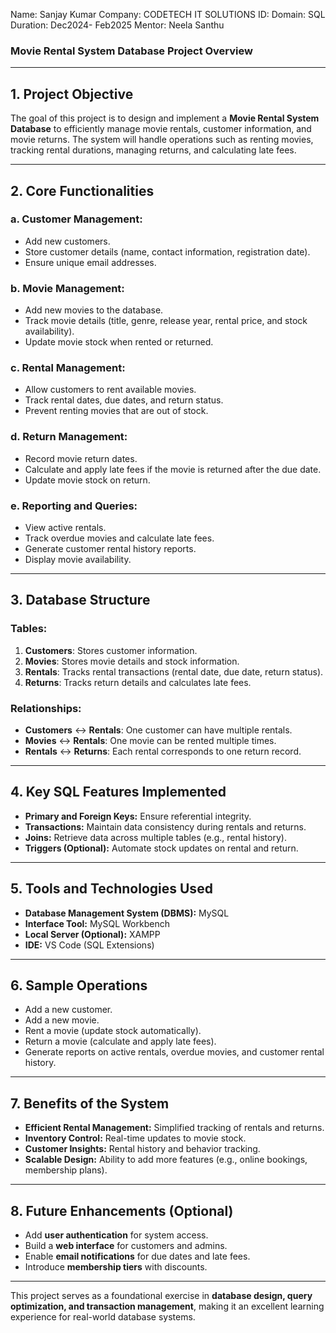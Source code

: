 Name: Sanjay Kumar
Company: CODETECH IT SOLUTIONS 
ID:
Domain: SQL 
Duration: Dec2024- Feb2025
Mentor: Neela Santhu


### **Movie Rental System Database Project Overview**

---

## **1. Project Objective**  
The goal of this project is to design and implement a **Movie Rental System Database** to efficiently manage movie rentals, customer information, and movie returns. The system will handle operations such as renting movies, tracking rental durations, managing returns, and calculating late fees.

---

## **2. Core Functionalities**

### **a. Customer Management:**  
- Add new customers.  
- Store customer details (name, contact information, registration date).  
- Ensure unique email addresses.

### **b. Movie Management:**  
- Add new movies to the database.  
- Track movie details (title, genre, release year, rental price, and stock availability).  
- Update movie stock when rented or returned.

### **c. Rental Management:**  
- Allow customers to rent available movies.  
- Track rental dates, due dates, and return status.  
- Prevent renting movies that are out of stock.

### **d. Return Management:**  
- Record movie return dates.  
- Calculate and apply late fees if the movie is returned after the due date.  
- Update movie stock on return.

### **e. Reporting and Queries:**  
- View active rentals.  
- Track overdue movies and calculate late fees.  
- Generate customer rental history reports.  
- Display movie availability.

---

## **3. Database Structure**

### **Tables:**
1. **Customers**: Stores customer information.  
2. **Movies**: Stores movie details and stock information.  
3. **Rentals**: Tracks rental transactions (rental date, due date, return status).  
4. **Returns**: Tracks return details and calculates late fees.  

### **Relationships:**
- **Customers** ↔ **Rentals**: One customer can have multiple rentals.  
- **Movies** ↔ **Rentals**: One movie can be rented multiple times.  
- **Rentals** ↔ **Returns**: Each rental corresponds to one return record.

---

## **4. Key SQL Features Implemented**
- **Primary and Foreign Keys:** Ensure referential integrity.  
- **Transactions:** Maintain data consistency during rentals and returns.  
- **Joins:** Retrieve data across multiple tables (e.g., rental history).  
- **Triggers (Optional):** Automate stock updates on rental and return.  

---

## **5. Tools and Technologies Used**
- **Database Management System (DBMS):** MySQL  
- **Interface Tool:** MySQL Workbench  
- **Local Server (Optional):** XAMPP  
- **IDE:** VS Code (SQL Extensions)  

---

## **6. Sample Operations**
- Add a new customer.  
- Add a new movie.  
- Rent a movie (update stock automatically).  
- Return a movie (calculate and apply late fees).  
- Generate reports on active rentals, overdue movies, and customer rental history.  

---

## **7. Benefits of the System**
- **Efficient Rental Management:** Simplified tracking of rentals and returns.  
- **Inventory Control:** Real-time updates to movie stock.  
- **Customer Insights:** Rental history and behavior tracking.  
- **Scalable Design:** Ability to add more features (e.g., online bookings, membership plans).  

---

## **8. Future Enhancements (Optional)**
- Add **user authentication** for system access.  
- Build a **web interface** for customers and admins.  
- Enable **email notifications** for due dates and late fees.  
- Introduce **membership tiers** with discounts.  

---

This project serves as a foundational exercise in **database design, query optimization, and transaction management**, making it an excellent learning experience for real-world database systems.  

